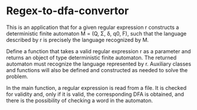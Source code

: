 # Regex-to-dfa-convertor

This is an application that for a given regular expression r constructs a deterministic finite automaton M = (Q, Σ, δ, q0, F), such that the language described by r is precisely the language recognized by M.

Define a function that takes a valid regular expression r as a parameter and returns an object of type deterministic finite automaton. The returned automaton must recognize the language represented by r. Auxiliary classes and functions will also be defined and constructed as needed to solve the problem.

In the main function, a regular expression is read from a file. It is checked for validity and, only if it is valid, the corresponding DFA is obtained, and there is the possibility of checking a word in the automaton.
